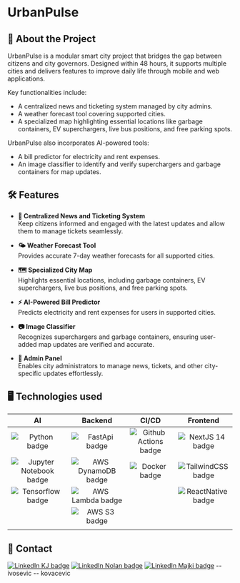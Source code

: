 # UrbanPulse

## 🚀 About the Project

UrbanPulse is a modular smart city project that bridges the gap between citizens and city governors. Designed within 48 hours, it supports multiple cities and delivers features to improve daily life through mobile and web applications.

Key functionalities include:
- A centralized news and ticketing system managed by city admins.
- A weather forecast tool covering supported cities.
- A specialized map highlighting essential locations like garbage containers, EV superchargers, live bus positions, and free parking spots.

UrbanPulse also incorporates AI-powered tools:
- A bill predictor for electricity and rent expenses.
- An image classifier to identify and verify superchargers and garbage containers for map updates.

## 🛠️ Features

- **📰 Centralized News and Ticketing System**  
  Keep citizens informed and engaged with the latest updates and allow them to manage tickets seamlessly.

- **🌤️ Weather Forecast Tool**  
  Provides accurate 7-day weather forecasts for all supported cities.

- **🗺️ Specialized City Map**  
  Highlights essential locations, including garbage containers, EV superchargers, live bus positions, and free parking spots.

- **⚡ AI-Powered Bill Predictor**  
  Predicts electricity and rent expenses for users in supported cities.

- **📷 Image Classifier**  
  Recognizes superchargers and garbage containers, ensuring user-added map updates are verified and accurate.

- **🔧 Admin Panel**  
  Enables city administrators to manage news, tickets, and other city-specific updates effortlessly.

## 🖥️ Technologies used

| AI | Backend | CI/CD | Frontend |
| :-: | :----: | :---: | :------: |
![[Python badge](badge)](https://img.shields.io/badge/Python-3.12-%233776AB?logo=python&logoColor=white&labelColor=gray) | ![[FastApi badge](badge)](https://img.shields.io/badge/FastAPI-0.115.6-%23009688?logo=fastapi&logoColor=white&labelColor=gray)| ![[Github Actions badge](badge)](https://img.shields.io/badge/GitHub-Actions-%232088FF?logo=githubactions&logoColor=white&labelColor=gray) | ![[NextJS 14 badge](badge)](https://img.shields.io/badge/NextJS-14-%23000000?logo=nextdotjs&logoColor=white&labelColor=gray) |
![[Jupyter Notebook badge](badge)](https://img.shields.io/badge/Jupyter-Note-%23F37626?logo=jupyter&logoColor=white&labelColor=gray) | ![[AWS DynamoDB badge](badge)](https://img.shields.io/badge/DynamoDB-AWS-%234053D6?logo=amazondynamodb&logoColor=white&labelColor=gray) | ![[Docker badge](badge)](https://img.shields.io/badge/Docker-%232496ED?logo=docker&logoColor=%232496ED&labelColor=gray) | ![[TailwindCSS badge](badge)](https://img.shields.io/badge/Tailwind-CSS-%2306B6D4?logo=css3&logoColor=%2306B6D4&labelColor=gray) |
![[Tensorflow badge](badge)](https://img.shields.io/badge/TensorFlow-2.18.0-%23FF6F00?logo=tensorflow&logoColor=%23FF6F00&labelColor=gray) | ![[AWS Lambda badge](badge)](https://img.shields.io/badge/Lambda-AWS-%23FF9900?logo=awslambda&logoColor=%23FF9900&labelColor=gray) | | ![[ReactNative badge](badge)](https://img.shields.io/badge/ReactNative-Expo-%23000020?logo=expo&logoColor=white&labelColor=gray) |
| | ![[AWS S3 badge](badge)](https://img.shields.io/badge/S3-AWS-%23569A31?logo=amazons3&logoColor=%23569A31&labelColor=gray) | | |
| | | | |

## 📧 Contact

[![LinkedIn KJ badge](https://img.shields.io/badge/LinkedIn-kjakopovic-%230A66C2?logo=linkedin&logoColor=white&labelColor=gray)](https://www.linkedin.com/in/karlo-jakopovi%C4%87-24595027a/)
[![LinkedIn Nolan badge](https://img.shields.io/badge/LinkedIn-nolanilisic-%230A66C2?logo=linkedin&logoColor=white&labelColor=gray)](https://www.linkedin.com/in/nolan-ilisi%C4%87-aab4a32a3/)
[![LinkedIn Majki badge](https://img.shields.io/badge/LinkedIn-majki-%230A66C2?logo=linkedin&logoColor=white&labelColor=gray)](https://www.linkedin.com/in/marin-mikulec-26b0a829b/)
-- ivosevic
-- kovacevic

